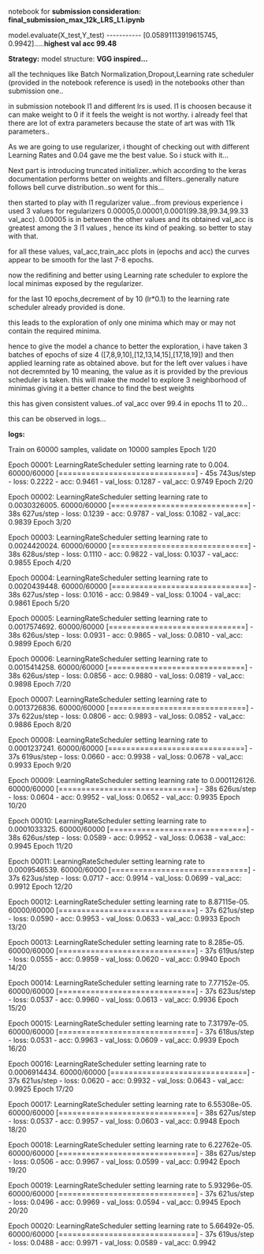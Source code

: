 notebook for **submission consideration: final_submission_max_12k_LRS_L1.ipynb**

model.evaluate(X_test,Y_test) -----------  [0.05891113919615745, 0.9942].....**highest val acc 99.48**

**Strategy:**
model structure: **VGG inspired...**

all the techniques like Batch Normalization,Dropout,Learning rate scheduler (provided in the notebook reference is used) in
the notebooks other than submission one..

in submission notebook l1 and different lrs is used. l1 is choosen because it can make weight to 0 if it feels the weight is not 
worthy. i already feel that there are lot of extra parameters because the state of art was with 11k parameters..



As we are going to use regularizer, i thought of checking out with different Learning Rates and 0.04 gave me the best value. So i stuck with it...

Next part is introducing truncated initializer..which according to the keras documentation performs better on weights and filters..generally nature follows bell curve distribution..so went for this...

then started to play with l1 regularizer value...from previous experience i used 3 values for regularizers 0.00005,0.00001,0.0001(99.38,99.34,99.33 val_acc). 0.00005 is in between the other values and its obtained val_acc is greatest among the 3 l1 values , hence its kind of peaking. so better to stay with that.

for all these values, val_acc,train_acc plots in (epochs and acc) the curves appear to be smooth for the last 7-8 epochs.

now the redifining and better using Learning rate scheduler to explore the local minimas exposed by the regularizer.

for the last 10 epochs,decrement of by 10 (lr*0.1) to the learning rate scheduler already provided is done.

this leads to the exploration of only one minima which may or may not contain the required minima.

hence to give the model a chance to better the exploration, i have taken 3 batches of epochs of size 4 ([7,8,9,10],[12,13,14,15],[17,18,19]) and then applied learning rate as obtained above. but for the left over values i have not decremnted by 10 meaning, the value as it is provided by the previous scheduler is taken. this will make the model to explore 3 neighborhood of minimas giving it a better chance to find the best weights

this has given consistent values..of val_acc over 99.4 in epochs 11 to 20...

this can be observed in logs...

**logs:**

Train on 60000 samples, validate on 10000 samples
Epoch 1/20

Epoch 00001: LearningRateScheduler setting learning rate to 0.004.
60000/60000 [==============================] - 45s 743us/step - loss: 0.2222 - acc: 0.9461 - val_loss: 0.1287 - val_acc: 0.9749
Epoch 2/20

Epoch 00002: LearningRateScheduler setting learning rate to 0.0030326005.
60000/60000 [==============================] - 38s 627us/step - loss: 0.1239 - acc: 0.9787 - val_loss: 0.1082 - val_acc: 0.9839
Epoch 3/20

Epoch 00003: LearningRateScheduler setting learning rate to 0.0024420024.
60000/60000 [==============================] - 38s 628us/step - loss: 0.1110 - acc: 0.9822 - val_loss: 0.1037 - val_acc: 0.9855
Epoch 4/20

Epoch 00004: LearningRateScheduler setting learning rate to 0.0020439448.
60000/60000 [==============================] - 38s 627us/step - loss: 0.1016 - acc: 0.9849 - val_loss: 0.1004 - val_acc: 0.9861
Epoch 5/20

Epoch 00005: LearningRateScheduler setting learning rate to 0.0017574692.
60000/60000 [==============================] - 38s 626us/step - loss: 0.0931 - acc: 0.9865 - val_loss: 0.0810 - val_acc: 0.9899
Epoch 6/20

Epoch 00006: LearningRateScheduler setting learning rate to 0.0015414258.
60000/60000 [==============================] - 38s 626us/step - loss: 0.0856 - acc: 0.9880 - val_loss: 0.0819 - val_acc: 0.9898
Epoch 7/20

Epoch 00007: LearningRateScheduler setting learning rate to 0.0013726836.
60000/60000 [==============================] - 37s 622us/step - loss: 0.0806 - acc: 0.9893 - val_loss: 0.0852 - val_acc: 0.9886
Epoch 8/20

Epoch 00008: LearningRateScheduler setting learning rate to 0.0001237241.
60000/60000 [==============================] - 37s 619us/step - loss: 0.0660 - acc: 0.9938 - val_loss: 0.0678 - val_acc: 0.9933
Epoch 9/20

Epoch 00009: LearningRateScheduler setting learning rate to 0.0001126126.
60000/60000 [==============================] - 38s 626us/step - loss: 0.0604 - acc: 0.9952 - val_loss: 0.0652 - val_acc: 0.9935
Epoch 10/20

Epoch 00010: LearningRateScheduler setting learning rate to 0.0001033325.
60000/60000 [==============================] - 38s 626us/step - loss: 0.0589 - acc: 0.9952 - val_loss: 0.0638 - val_acc: 0.9945
Epoch 11/20

Epoch 00011: LearningRateScheduler setting learning rate to 0.0009546539.
60000/60000 [==============================] - 37s 623us/step - loss: 0.0717 - acc: 0.9914 - val_loss: 0.0699 - val_acc: 0.9912
Epoch 12/20

Epoch 00012: LearningRateScheduler setting learning rate to 8.87115e-05.
60000/60000 [==============================] - 37s 621us/step - loss: 0.0590 - acc: 0.9953 - val_loss: 0.0633 - val_acc: 0.9933
Epoch 13/20

Epoch 00013: LearningRateScheduler setting learning rate to 8.285e-05.
60000/60000 [==============================] - 37s 619us/step - loss: 0.0555 - acc: 0.9959 - val_loss: 0.0620 - val_acc: 0.9940
Epoch 14/20

Epoch 00014: LearningRateScheduler setting learning rate to 7.77152e-05.
60000/60000 [==============================] - 37s 623us/step - loss: 0.0537 - acc: 0.9960 - val_loss: 0.0613 - val_acc: 0.9936
Epoch 15/20

Epoch 00015: LearningRateScheduler setting learning rate to 7.31797e-05.
60000/60000 [==============================] - 37s 618us/step - loss: 0.0531 - acc: 0.9963 - val_loss: 0.0609 - val_acc: 0.9939
Epoch 16/20

Epoch 00016: LearningRateScheduler setting learning rate to 0.0006914434.
60000/60000 [==============================] - 37s 621us/step - loss: 0.0620 - acc: 0.9932 - val_loss: 0.0643 - val_acc: 0.9925
Epoch 17/20

Epoch 00017: LearningRateScheduler setting learning rate to 6.55308e-05.
60000/60000 [==============================] - 38s 627us/step - loss: 0.0537 - acc: 0.9957 - val_loss: 0.0603 - val_acc: 0.9948
Epoch 18/20

Epoch 00018: LearningRateScheduler setting learning rate to 6.22762e-05.
60000/60000 [==============================] - 38s 627us/step - loss: 0.0506 - acc: 0.9967 - val_loss: 0.0599 - val_acc: 0.9942
Epoch 19/20

Epoch 00019: LearningRateScheduler setting learning rate to 5.93296e-05.
60000/60000 [==============================] - 37s 621us/step - loss: 0.0496 - acc: 0.9969 - val_loss: 0.0594 - val_acc: 0.9945
Epoch 20/20

Epoch 00020: LearningRateScheduler setting learning rate to 5.66492e-05.
60000/60000 [==============================] - 37s 619us/step - loss: 0.0488 - acc: 0.9971 - val_loss: 0.0589 - val_acc: 0.9942



